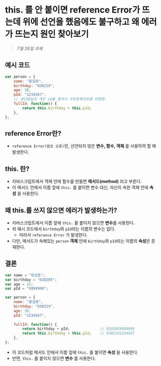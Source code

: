 # this. 를 안 붙이면 reference Error가 뜨는데 위에 선언을 했음에도 불구하고 왜 에러가 뜨는지 원인 찾아보기

> *7월 26일 과제*

## 예시 코드
```js
var person = {
    name: "홍길동",
    birthday: "030219",
    age: 30,
    pId: "1234567",
    // 생년월일과 개인 id를 합쳐서 주민등록번호를 반환함.
    fullId: function() { 
        return this.birthday + this.pId;
    },
};
```

## reference Error란?
- `reference Error(참조 오류)`란, 선언되지 않은 **변수, 함수, 객체** 를 사용하려 할 때 발생한다.


## this. 란?
- 자바스크립트에서 객체 안에 함수를 만들면 **메서드(method)** 라고 부른다.
- 이 메서드 안에서 이름 앞에 `this.` 를 붙이면 변수 대신, 자신이 속한 객체 안에 **속성** 을 사용한다.


## 왜 this.를 쓰지 않으면 에러가 발생하는가?
- 자바스크립트에서 이름 앞에 `this.` 를 붙이지 않으면 **변수**를 사용한다.
- 위 예시 코드에서 `birthday`와 `pId`라는 이름의 변수는 없다.
    - 따라서 `reference Error` 가 발생한다.
- 다만, 메서드가 속해있는 `person` **객체** 안에 `birthday`와 `pId`라는 이름의 **속성**은 존재한다.



## 결론
```js
var name = "방성훈";
var birthday = "010205";
var age = 22;
var pId = "9999999";

var person = {
    name: "홍길동",
    birthday: "030219",
    age: 30,
    pId: "1234567",
    
    fullId: function() { 
        return birthday + pId;              // 0102059999999
        return this.birthday + this.pId;    // 0302191234567
    },
};
```
- 이 코드처럼 메서드 안에서 이름 앞에 `this.` 를 붙이면 **속성** 을 사용한다.
- 반면, `this.` 를 붙이지 않으면 **변수** 를 사용한다.
